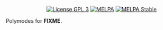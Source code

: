 <p align="center">
  <!-- <a href="https://travis-ci.org/polymode/poly-erb"><img src="https://travis-ci.org/polymode/poly-erb.svg?branch=master" alt="Travis Build"/></a> -->
  <a href="http://www.gnu.org/licenses/gpl-3.0.txt"><img src="https://img.shields.io/badge/license-GPL_3-green.svg" alt="License GPL 3" /></a>
  <a href="https://melpa.org/#/poly-erb"><img alt="MELPA" src="https://melpa.org/packages/poly-erb-badge.svg"/></a>
  <a href="https://stable.melpa.org/#/poly-erb"><img alt="MELPA Stable" src="https://stable.melpa.org/packages/poly-erb-badge.svg"/></a>
</p>


Polymodes for __FIXME__.
